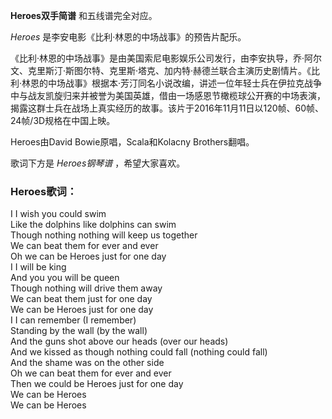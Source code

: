 

**Heroes双手简谱** 和五线谱完全对应。

_Heroes_ 是李安电影《比利·林恩的中场战事》的预告片配乐。

《比利·林恩的中场战事》是由美国索尼电影娱乐公司发行，由李安执导，乔·阿尔文、克里斯汀·斯图尔特、克里斯·塔克、加内特·赫德兰联合主演历史剧情片。《比利·林恩的中场战事》根据本·芳汀同名小说改编，讲述一位年轻士兵在伊拉克战争中与战友凯旋归来并被誉为美国英雄，借由一场感恩节橄榄球公开赛的中场表演，揭露这群士兵在战场上真实经历的故事。该片于2016年11月11日以120帧、60帧、24帧/3D规格在中国上映。

Heroes由David Bowie原唱，Scala和Kolacny Brothers翻唱。

歌词下方是 _Heroes钢琴谱_ ，希望大家喜欢。

### Heroes歌词：

I I wish you could swim  
Like the dolphins like dolphins can swim  
Though nothing nothing will keep us together  
We can beat them for ever and ever  
Oh we can be Heroes just for one day  
I I will be king  
And you you will be queen  
Though nothing will drive them away  
We can beat them just for one day  
We can be Heroes just for one day  
I I can remember (I remember)  
Standing by the wall (by the wall)  
And the guns shot above our heads (over our heads)  
And we kissed as though nothing could fall (nothing could fall)  
And the shame was on the other side  
Oh we can beat them for ever and ever  
Then we could be Heroes just for one day  
We can be Heroes  
We can be Heroes

